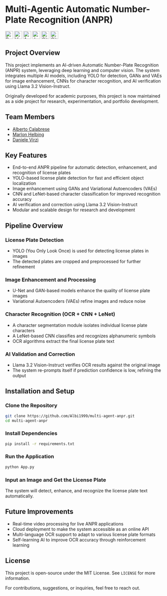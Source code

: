 # Multi-Agentic Automatic Number-Plate Recognition (ANPR)  

</div>

<p>
  <img alt="Python" src="https://img.shields.io/badge/Python-3776AB?logo=python&logoColor=white&style=for-the-badge" height="25"/>
  <img alt="Visual Studio Code" src="https://img.shields.io/badge/Visual Studio Code-007ACC?logo=VisualStudioCode&logoColor=white&style=for-the-badge" height="25"/>
  <img alt="Anaconda" src="https://img.shields.io/badge/Anaconda-44A833?style=for-the-badge&logo=anaconda&logoColor=white&logoSize=auto" height="25"/>
  <img alt="Jupyter" src="https://img.shields.io/badge/Jupyter-F37626?logo=Jupyter&logoColor=white&style=for-the-badge" height="25"/>
  <img alt="Git" src="https://img.shields.io/badge/Git-F05032?style=for-the-badge&logo=git&logoColor=white&logoSize=auto" height="25"/>
  <img alt="GitHub" src="https://img.shields.io/badge/GitHub-181717?style=for-the-badge&logo=github&logoColor=white&logoSize=auto" height="25"/>
<p>

## Project Overview  
This project implements an AI-driven Automatic Number-Plate Recognition (ANPR) system, leveraging deep learning and computer vision. The system integrates multiple AI models, including YOLO for detection, GANs and VAEs for image enhancement, CNNs for character recognition, and AI verification using Llama 3.2 Vision-Instruct.  

Originally developed for academic purposes, this project is now maintained as a side project for research, experimentation, and portfolio development.  

## Team Members  
- [Alberto Calabrese](https://github.com/Albi1999)
- [Marlon Helbing](https://github.com/maloooon)
- [Daniele Virzì](https://github.com/danielevirzi)

## Key Features  
- End-to-end ANPR pipeline for automatic detection, enhancement, and recognition of license plates  
- YOLO-based license plate detection for fast and efficient object localization  
- Image enhancement using GANs and Variational Autoencoders (VAEs)  
- CNN and LeNet-based character classification for improved recognition accuracy  
- AI verification and correction using Llama 3.2 Vision-Instruct  
- Modular and scalable design for research and development  

## Pipeline Overview  

### License Plate Detection  
- YOLO (You Only Look Once) is used for detecting license plates in images  
- The detected plates are cropped and preprocessed for further refinement  

### Image Enhancement and Processing  
- U-Net and GAN-based models enhance the quality of license plate images  
- Variational Autoencoders (VAEs) refine images and reduce noise  

### Character Recognition (OCR + CNN + LeNet)  
- A character segmentation module isolates individual license plate characters  
- A LeNet-based CNN classifies and recognizes alphanumeric symbols  
- OCR algorithms extract the final license plate text  

### AI Validation and Correction  
- Llama 3.2 Vision-Instruct verifies OCR results against the original image  
- The system re-prompts itself if prediction confidence is low, refining the output  

## Installation and Setup  

### Clone the Repository  
```bash
git clone https://github.com/Albi1999/multi-agent-anpr.git
cd multi-agent-anpr
```

### Install Dependencies  
```bash
pip install -r requirements.txt
```

### Run the Application  
```bash
python App.py
```

### Input an Image and Get the License Plate  
The system will detect, enhance, and recognize the license plate text automatically.  

## Future Improvements  
- Real-time video processing for live ANPR applications  
- Cloud deployment to make the system accessible as an online API  
- Multi-language OCR support to adapt to various license plate formats  
- Self-learning AI to improve OCR accuracy through reinforcement learning  

## License  
This project is open-source under the MIT License. See `LICENSE` for more information.

For contributions, suggestions, or inquiries, feel free to reach out.
